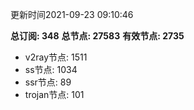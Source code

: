 更新时间2021-09-23 09:10:46

**总订阅: 348**
**总节点: 27583**
**有效节点: 2735**
- v2ray节点: 1511
- ss节点: 1034
- ssr节点: 89
- trojan节点: 101
